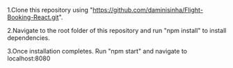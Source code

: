 1.Clone this repository using "https://github.com/daminisinha/Flight-Booking-React.git".

2.Navigate to the root folder of this repository and run "npm install" to install dependencies.

3.Once installation completes. Run "npm start" and navigate to localhost:8080
